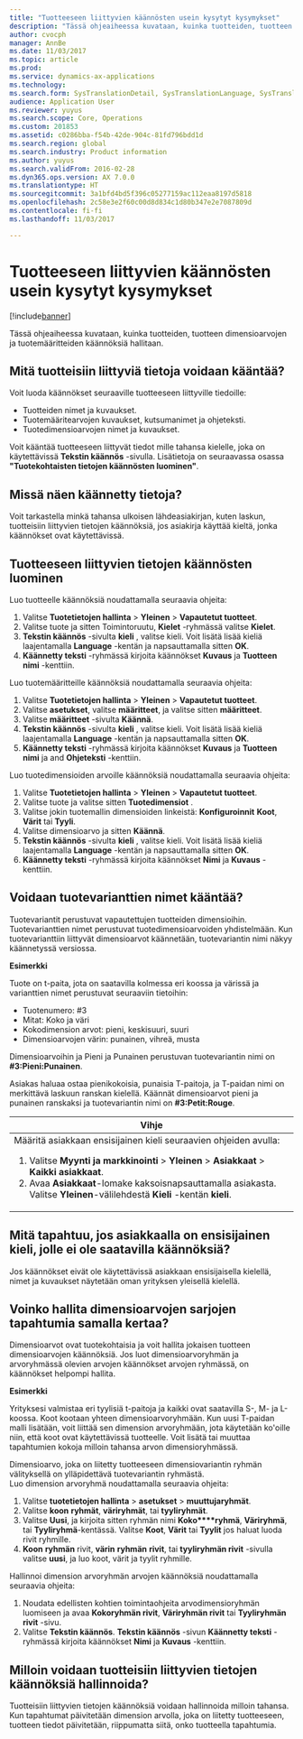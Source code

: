 ```yaml
---
title: "Tuotteeseen liittyvien käännösten usein kysytyt kysymykset"
description: "Tässä ohjeaiheessa kuvataan, kuinka tuotteiden, tuotteen dimensioarvojen ja tuotemääritteiden käännöksiä hallitaan."
author: cvocph
manager: AnnBe
ms.date: 11/03/2017
ms.topic: article
ms.prod: 
ms.service: dynamics-ax-applications
ms.technology: 
ms.search.form: SysTranslationDetail, SysTranslationLanguage, SysTranslationList
audience: Application User
ms.reviewer: yuyus
ms.search.scope: Core, Operations
ms.custom: 201853
ms.assetid: c0286bba-f54b-42de-904c-81fd796bdd1d
ms.search.region: global
ms.search.industry: Product information
ms.author: yuyus
ms.search.validFrom: 2016-02-28
ms.dyn365.ops.version: AX 7.0.0
ms.translationtype: HT
ms.sourcegitcommit: 3a1bfd4bd5f396c05277159ac112eaa8197d5818
ms.openlocfilehash: 2c58e3e2f60c00d8d834c1d80b347e2e7087809d
ms.contentlocale: fi-fi
ms.lasthandoff: 11/03/2017

---
```


# <a name="product-related-translations-faq"></a>Tuotteeseen liittyvien käännösten usein kysytyt kysymykset

[!include[banner](../includes/banner.md)]


Tässä ohjeaiheessa kuvataan, kuinka tuotteiden, tuotteen dimensioarvojen ja tuotemääritteiden käännöksiä hallitaan. 

<a name="what-product-related-data-can-be-translated"></a>Mitä tuotteisiin liittyviä tietoja voidaan kääntää?
--------------------------------------------

Voit luoda käännökset seuraaville tuotteeseen liittyville tiedoille:
-   Tuotteiden nimet ja kuvaukset.
-   Tuotemääritearvojen kuvaukset, kutsumanimet ja ohjeteksti.
-   Tuotedimensioarvojen nimet ja kuvaukset.

Voit kääntää tuotteeseen liittyvät tiedot mille tahansa kielelle, joka on käytettävissä **Tekstin käännös** -sivulla. Lisätietoja on seuraavassa osassa **"Tuotekohtaisten tietojen käännösten luominen"**.

## <a name="where-can-i-view-the-translated-information"></a>Missä näen käännetty tietoja?
Voit tarkastella minkä tahansa ulkoisen lähdeasiakirjan, kuten laskun, tuotteisiin liittyvien tietojen käännöksiä, jos asiakirja käyttää kieltä, jonka käännökset ovat käytettävissä.

## <a name="how-do-i-create-translations-for-product-related-information"></a>Tuotteeseen liittyvien tietojen käännösten luominen
Luo tuotteelle käännöksiä noudattamalla seuraavia ohjeita:
1.  Valitse **Tuotetietojen hallinta** &gt; **Yleinen** &gt; **Vapautetut tuotteet**.
2.  Valitse tuote ja sitten Toimintoruutu, **Kielet** -ryhmässä valitse **Kielet**.
3.  **Tekstin käännös** -sivulta **kieli** , valitse kieli. Voit lisätä lisää kieliä laajentamalla **Language** -kentän ja napsauttamalla sitten **OK**.
4.  **Käännetty teksti** -ryhmässä kirjoita käännökset **Kuvaus** ja **Tuotteen nimi** -kenttiin.

Luo tuotemääritteille käännöksiä noudattamalla seuraavia ohjeita:
1.  Valitse **Tuotetietojen hallinta** &gt; **Yleinen** &gt; **Vapautetut tuotteet**.
2.  Valitse **asetukset**, valitse **määritteet**, ja valitse sitten **määritteet**.
3.  Valitse **määritteet** -sivulta **Käännä**.
4.  **Tekstin käännös** -sivulta **kieli** , valitse kieli. Voit lisätä lisää kieliä laajentamalla **Language** -kentän ja napsauttamalla sitten **OK**.
5.  **Käännetty teksti** -ryhmässä kirjoita käännökset **Kuvaus** ja **Tuotteen nimi** ja and **Ohjeteksti** -kenttiin.

Luo tuotedimensioiden arvoille käännöksiä noudattamalla seuraavia ohjeita:
1.  Valitse **Tuotetietojen hallinta** &gt; **Yleinen** &gt; **Vapautetut tuotteet**.
2.  Valitse tuote ja valitse sitten **Tuotedimensiot** .
3.  Valitse jokin tuotemallin dimensioiden linkeistä: **Konfiguroinnit** **Koot**, **Värit** tai **Tyyli**.
4.  Valitse dimensioarvo ja sitten **Käännä**.
5.  **Tekstin käännös** -sivulta **kieli** , valitse kieli. Voit lisätä lisää kieliä laajentamalla **Language** -kentän ja napsauttamalla sitten **OK**.
6.  **Käännetty teksti** -ryhmässä kirjoita käännökset **Nimi** ja **Kuvaus** -kenttiin.

## <a name="can-the-names-of-product-variants-be-translated"></a>Voidaan tuotevarianttien nimet kääntää?
Tuotevariantit perustuvat vapautettujen tuotteiden dimensioihin. Tuotevarianttien nimet perustuvat tuotedimensioarvoiden yhdistelmään. Kun tuotevarianttiin liittyvät dimensioarvot käännetään, tuotevariantin nimi näkyy käännetyssä versiossa.  

**Esimerkki**  

Tuote on t-paita, jota on saatavilla kolmessa eri koossa ja värissä ja varianttien nimet perustuvat seuraaviin tietoihin:
-   Tuotenumero: \#3
-   Mitat: Koko ja väri
-   Kokodimension arvot: pieni, keskisuuri, suuri
-   Dimensioarvojen värin: punainen, vihreä, musta

Dimensioarvoihin ja Pieni ja Punainen perustuvan tuotevariantin nimi on **\#3:Pieni:Punainen**.  

Asiakas haluaa ostaa pienikokoisia, punaisia T-paitoja, ja T-paidan nimi on merkittävä laskuun ranskan kielellä. Käännät dimensioarvot pieni ja punainen ranskaksi ja tuotevariantin nimi on **\#3:Petit:Rouge**.
<table>
<colgroup>
<col width="100%" />
</colgroup>
<thead>
<tr class="header">
<th><strong>Vihje</strong></th>
</tr>
</thead>
<tbody>
<tr class="odd">
<td>Määritä asiakkaan ensisijainen kieli seuraavien ohjeiden avulla:
<ol>  
<li>Valitse <strong>Myynti ja markkinointi</strong> &gt; <strong>Yleinen</strong> &gt; <strong>Asiakkaat</strong> &gt; <strong>Kaikki</strong> <strong>asiakkaat</strong>.</li>
<li>Avaa <strong>Asiakkaat</strong>-lomake kaksoisnapsauttamalla asiakasta. Valitse <strong>Yleinen</strong>-välilehdestä <strong>Kieli</strong> -kentän <strong>kieli</strong>.</li>
</ol></td>
</tr>
</tbody>
</table>

## <a name="what-happens-if-a-customer-has-a-preferred-language-for-which-no-translations-are-available"></a>Mitä tapahtuu, jos asiakkaalla on ensisijainen kieli, jolle ei ole saatavilla käännöksiä?
Jos käännökset eivät ole käytettävissä asiakkaan ensisijaisella kielellä, nimet ja kuvaukset näytetään oman yrityksen yleisellä kielellä.

## <a name="can-i-manage-translations-for-a-series-of-dimension-values-at-the-same-time"></a>Voinko hallita dimensioarvojen sarjojen tapahtumia samalla kertaa?
Dimensioarvot ovat tuotekohtaisia ja voit hallita jokaisen tuotteen dimensioarvojen käännöksiä. Jos luot dimensioarvoryhmän ja arvoryhmässä olevien arvojen käännökset arvojen ryhmässä, on käännökset helpompi hallita.   

**Esimerkki**  

Yrityksesi valmistaa eri tyylisiä t-paitoja ja kaikki ovat saatavilla S-, M- ja L-koossa. Koot kootaan yhteen dimensioarvoryhmään. Kun uusi T-paidan malli lisätään, voit liittää sen dimension arvoryhmään, jota käytetään ko'oille niin, että koot ovat käytettävissä tuotteelle. Voit lisätä tai muuttaa tapahtumien kokoja milloin tahansa arvon dimensioryhmässä.  

Dimensioarvo, joka on liitetty tuotteeseen dimensiovariantin ryhmän välityksellä on ylläpidettävä tuotevariantin ryhmästä.   
Luo dimension arvoryhmä noudattamalla seuraavia ohjeita:
1.  Valitse **tuotetietojen hallinta** &gt; **asetukset** &gt; **muuttujaryhmät**.
2.  Valitse **koon** **ryhmät**, **väriryhmät**, tai **tyyliryhmät**.
3.  Valitse **Uusi**, ja kirjoita sitten ryhmän nimi **Koko****ryhmä**, **Väriryhmä**, tai **Tyyliryhmä**-kentässä. Valitse **Koot**, **Värit** tai **Tyylit** jos haluat luoda rivit ryhmille.
4.  **Koon** **ryhmän** rivit, **värin** **ryhmän** **rivit**, tai **tyyliryhmän rivit** -sivulla valitse **uusi**, ja luo koot, värit ja tyylit ryhmille.

Hallinnoi dimension arvoryhmän arvojen käännöksiä noudattamalla seuraavia ohjeita:
1.  Noudata edellisten kohtien toimintaohjeita arvodimensioryhmän luomiseen ja avaa **Kokoryhmän rivit**, **Väriryhmän rivit** tai **Tyyliryhmän rivit** -sivu.
2.  Valitse **Tekstin käännös**. **Tekstin käännös** -sivun **Käännetty teksti** -ryhmässä kirjoita käännökset **Nimi** ja **Kuvaus** -kenttiin.

## <a name="when-can-translations-of-product-related-information-be-managed"></a>Milloin voidaan tuotteisiin liittyvien tietojen käännöksiä hallinnoida?
Tuotteisiin liittyvien tietojen käännöksiä voidaan hallinnoida milloin tahansa. Kun tapahtumat päivitetään dimension arvolla, joka on liitetty tuotteeseen, tuotteen tiedot päivitetään, riippumatta siitä, onko tuotteella tapahtumia.






